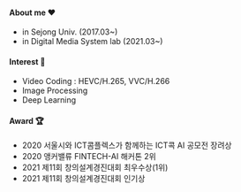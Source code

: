 #### About me ❤
- in Sejong Univ. (2017.03~)
- in Digital Media System lab (2021.03~)

#### Interest 🍒
- Video Coding : HEVC/H.265, VVC/H.266
- Image Processing
- Deep Learning

#### Award 🏆
- 2020 서울시와 ICT콤플렉스가 함께하는 ICT콕 AI 공모전 장려상
- 2020 앵커밸류 FINTECH-AI 해커톤 2위
- 2021 제11회 창의설계경진대회 최우수상(1위)
- 2021 제11회 창의설계경진대회 인기상
